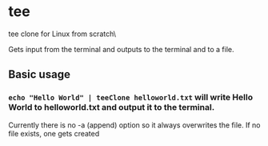 # tee
tee clone for Linux from scratch\

Gets input from the terminal and outputs to the terminal and to a file.
## Basic usage
### `echo "Hello World" | teeClone helloworld.txt` will write Hello World to helloworld.txt and output it to the terminal.
Currently there is no -a (append) option so it always overwrites the file. If no file exists, one gets created
